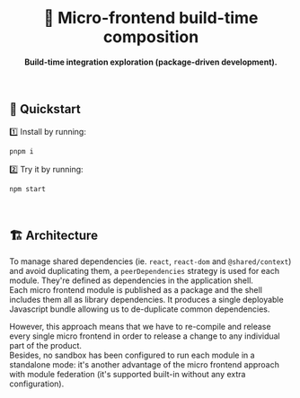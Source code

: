 <br>
<div align="center">
    <h1>🧪 Micro-frontend build-time composition</h1>
    <strong>Build-time integration exploration (package-driven development).</strong>
</div>
<br>
<br>

## 🚀 Quickstart

1️⃣ Install by running:

```bash
pnpm i
```

2️⃣ Try it by running:

```bash
npm start
```

<br>

## 🏗 Architecture

To manage shared dependencies (ie. `react`, `react-dom` and `@shared/context`) and avoid duplicating them, a `peerDependencies` strategy is used for each module. They're defined as dependencies in the application shell.  
Each micro frontend module is published as a package and the shell includes them all as library dependencies. It produces a single deployable Javascript bundle allowing us to de-duplicate common dependencies.

However, this approach means that we have to re-compile and release every single micro frontend in order to release a change to any individual part of the product.  
Besides, no sandbox has been configured to run each module in a standalone mode: it's another advantage of the micro frontend approach with module federation (it's supported built-in without any extra configuration).
